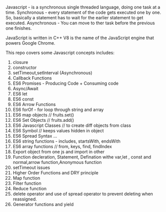 Javascript - is a synchronous single threaded language, doing one task at a time.
Synchronous - every statement of the code gets executed one by one. So, basically a statement has to wait for the earlier statement to get executed.
Asynchronous - You can move to ther task before the previous one finishes.

JavaScript is written in C++
V8 is the name of the JavaScript engine that powers Google Chrome.

This repo covers some Javascript concepts includes:
1. closure
2. constructor
3. setTimeout,setInterval (Asynchronous)
4. Callback Functions
5. ES6 Promises - Producing Code + Consuming code
6. Async/Await
7. ES6 let
8. ES6 const
9. ES6 Arrow Functions
10. ES6 forOf - for loop through string and array
11. ES6 map objects // fruits.set()
12. ES6 Set Objects // fruits.add()
13. ES6 Javascript Classes // to create diff objects from class
14. ES6 Symbol  // keeps values hidden in object
15. ES6 Spread Syntax ...
16. ES6 string functions - includes, startsWith, endsWith
17. ES6 array functions // from, keys, find, findIndex
18. Export object from one js and import in other
19. Function decleration, Statement, Defination withe var,let , const and normal,arrow function,Anonymous function
20. setTimeout issues
21. Higher Order Functions and DRY principle
22. Map function
23. Filter function
24. Reduce function
25. delete operator and  use of spread operator to prevent deleting when reassigned.
26. Generator functions and yield